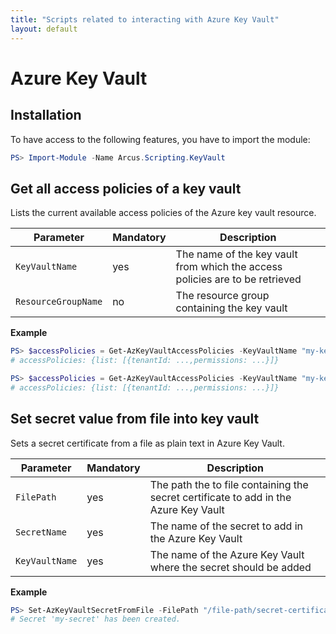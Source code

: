 ```yaml
---
title: "Scripts related to interacting with Azure Key Vault"
layout: default
---
```


# Azure Key Vault

## Installation

To have access to the following features, you have to import the module:

```powershell
PS> Import-Module -Name Arcus.Scripting.KeyVault
```

## Get all access policies of a key vault

Lists the current available access policies of the Azure key vault resource.

| Parameter           | Mandatory | Description                                                                  |
| ------------------- | --------- | ---------------------------------------------------------------------------- |
| `KeyVaultName`      | yes       | The name of the key vault from which the access policies are to be retrieved |
| `ResourceGroupName` | no        | The resource group containing the key vault                                  |

**Example**

```powershell
PS> $accessPolicies = Get-AzKeyVaultAccessPolicies -KeyVaultName "my-key-vault"
# accessPolicies: {list: [{tenantId: ...,permissions: ...}]}
```

```powershell
PS> $accessPolicies = Get-AzKeyVaultAccessPolicies -KeyVaultName "my-key-vault" -ResourceGroupName "my-resouce-group"
# accessPolicies: {list: [{tenantId: ...,permissions: ...}]}
```

## Set secret value from file into key vault

Sets a secret certificate from a file as plain text in Azure Key Vault.

| Parameter      | Mandatory | Description                                                                          |
| -------------- | --------- | ------------------------------------------------------------------------------------ |
| `FilePath`	 | yes       | The path the to file containing the secret certificate to add in the Azure Key Vault |
| `SecretName`   | yes       | The name of the secret to add in the Azure Key Vault                                 |
| `KeyVaultName` | yes       | The name of the Azure Key Vault where the secret should be added                     |

**Example**
```powershell
PS> Set-AzKeyVaultSecretFromFile -FilePath "/file-path/secret-certificate.pfx" -SecretName "my-secret" -KeyVaultName "my-key-vault"
# Secret 'my-secret' has been created.
```